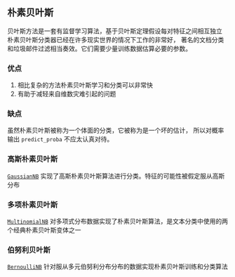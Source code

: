 ## 朴素贝叶斯
贝叶斯方法是一套有监督学习算法，基于贝叶斯定理假设每对特征之间相互独立  
朴素贝叶斯分类器已经在许多现实世界的情况下工作的非常好，
著名的文档分类和垃圾邮件过滤相当奏效。它们需要少量训练数据估算必要的参数。  
### 优点
1. 相比复杂的方法朴素贝叶斯学习和分类可以非常快
2. 有助于减轻来自维数灾难引起的问题

### 缺点
虽然朴素贝叶斯被称为一个体面的分类，它被称为是一个坏的估计，
所以对概率输出 `predict_proba` 不应太认真对待。  

### 高斯朴素贝叶斯
[`GaussianNB`](http://scikit-learn.org/stable/modules/generated/sklearn.naive_bayes.GaussianNB.html#sklearn.naive_bayes.GaussianNB)
实现了高斯朴素贝叶斯算法进行分类。特征的可能性被假定服从高斯分布  
### 多项朴素贝叶斯

[`MultinomialNB`](http://scikit-learn.org/stable/modules/generated/sklearn.naive_bayes.MultinomialNB.html#sklearn.naive_bayes.MultinomialNB)
对多项式分布数据实现了朴素贝叶斯算法，是文本分类中使用的两个经典朴素贝叶斯变体之一
### 伯努利贝叶斯
[`BernoulliNB`](http://scikit-learn.org/stable/modules/generated/sklearn.naive_bayes.BernoulliNB.html#sklearn.naive_bayes.BernoulliNB)
针对服从多元伯努利分布分布的数据实现朴素贝叶斯训练和分类算法
